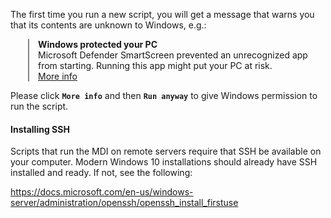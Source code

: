 The first time you run a new script, you will get a message that 
warns you that its contents are unknown to Windows, e.g.:

<div style="margin: 1em 2em; padding-left: 1em; border-left: 2px solid grey;">
<strong>Windows protected your PC</strong></br>
Microsoft Defender SmartScreen prevented an unrecognized app from starting. 
Running this app might put your PC at risk.</br>
<u>More info</u></br>
</div>

Please click **<code>More info</code>** and then **<code>Run anyway</code>** 
to give Windows permission to run the script.

#### Installing SSH

Scripts that run the MDI on remote servers require
that SSH be available on your computer. Modern Windows 10
installations should already have SSH installed and ready.
If not, see the following:

<https://docs.microsoft.com/en-us/windows-server/administration/openssh/openssh_install_firstuse>
